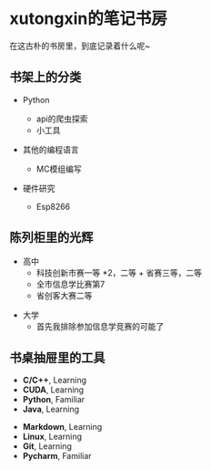 # xutongxin的笔记书房

在这古朴的书房里，到底记录着什么呢~
<!-- .slide: data-background-image="https://i.loli.net/2020/08/18/HVKMeuCvlnOJUq6.jpg" , data-background-opacity="0.5"-->
<!-- slide -->


## 书架上的分类

<!-- slide vertical=true -->

- Python
  - api的爬虫探索
  - 小工具

- 其他的编程语言
  - MC模组编写

- 硬件研究
  - Esp8266
   

<!-- slide -->
<!-- .slide: data-background-image="https://xutongxin1.github.io/asset/background/83493330_p0.jpg" -->

## 陈列柜里的光辉

<!-- slide vertical=true -->
<!-- .slide: data-background-image="https://xutongxin1.github.io/asset/background/83493330_p0.jpg" -->

- 高中
  - 科技创新市赛一等 *2，二等 + 省赛三等，二等
  - 全市信息学比赛第7
  - 省创客大赛二等
   
<!-- slide vertical=true -->
<!-- .slide: data-background-image="https://xutongxin1.github.io/asset/background/83493330_p0.jpg" -->

- 大学
  - 首先我排除参加信息学竞赛的可能了 



<!-- slide -->
<!-- .slide: data-background-image="https://xutongxin1.github.io/asset/background/83658262_p0.jpg" -->

## 书桌抽屉里的工具

<!-- slide vertical=true -->
<!-- .slide: data-background-image="https://xutongxin1.github.io/asset/background/83658262_p0.jpg" -->

- **C/C++**, Learning
- **CUDA**, Learning
- **Python**, Familiar
- **Java**, Learning

<!-- slide vertical=true -->
<!-- .slide: data-background-image="https://xutongxin1.github.io/asset/background/83658262_p0.jpg" -->

- **Markdown**, Learning
- **Linux**, Learning
- **Git**, Learning
- **Pycharm**, Familiar




